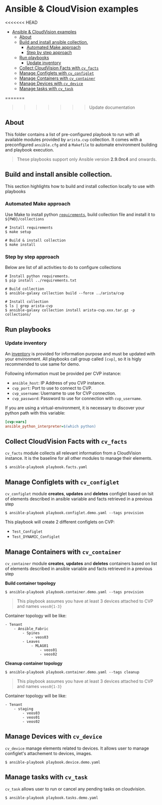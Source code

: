 # Ansible & CloudVision examples

<<<<<<< HEAD

<!-- @import "[TOC]" {cmd="toc" depthFrom=1 depthTo=6 orderedList=false} -->

<!-- code_chunk_output -->

- [Ansible & CloudVision examples](#ansible-cloudvision-examples)
  - [About](#about)
  - [Build and install ansible collection.](#build-and-install-ansible-collection)
    - [Automated Make approach](#automated-make-approach)
    - [Step by step approach](#step-by-step-approach)
  - [Run playbooks](#run-playbooks)
    - [Update inventory](#update-inventory)
  - [Collect CloudVision Facts with `cv_facts`](#collect-cloudvision-facts-with-cv_facts)
  - [Manage Configlets with `cv_configlet`](#manage-configlets-with-cv_configlet)
  - [Manage Containers with `cv_container`](#manage-containers-with-cv_container)
  - [Manage Devices with `cv_device`](#manage-devices-with-cv_device)
  - [Manage tasks with `cv_task`](#manage-tasks-with-cv_task)

<!-- /code_chunk_output -->


=======
>>>>>>> Update documentation
## About

This folder contains a list of pre-configured playbook to run with all available modules provided by `arista.cvp` collection. It comes with a preconfigured `ansible.cfg` and a `Makefile` to automate environment building and playbook execution.

> These playbooks support only Ansible version __2.9.0rc4__ and onwards.

## Build and install ansible collection.

This section highlights how to build and install collection locally to use with playbooks

### Automated Make approach

Use Make to install python [`requirements`](../requirements.txt), build collection file and install it to `${PWD}/collections`

```shell
# Install requirements
$ make setup

# Build & install collection
$ make install
```

### Step by step approach

Below are list of all activities to do to configure collections

```shell
# Install python requirements.
$ pip install ../requirements.txt

# Build collection
$ ansible-galaxy collection build --force ../arista/cvp

# Install collection
$ ls | grep arista-cvp
$ ansible-galaxy collection install arista-cvp.xxx.tar.gz -p collections/
```

## Run playbooks

### Update inventory

An [inventory](inventory.ini) is provided for information purpose and must be updated with your environment. All playbooks call group called `[cvp]`, so it is higly recommended to use same for demo.

Following information must be provided per CVP instance:

- `ansible_host`: IP Address of you CVP instance.
- `cvp_port`: Port to use to connect to CVP.
- `cvp_username`: Username to use for CVP connection.
- `cvp_password`: Password to use for connection with `cvp_username`.

If you are using a virtual-environment, it is necessary to discover your python path with this variable:

```ini
[cvp:vars]
ansible_python_interpreter=$(which python)
```

## Collect CloudVision Facts with `cv_facts`

`cv_facts` module collects all relevant information from a CloudVision instance. It is the baseline for all other modules to manage their elements.

```shell
$ ansible-playbook playbook.facts.yaml
```

## Manage Configlets with `cv_configlet`

`cv_configlet` module __creates__, __updates__ and __deletes__ configlet based on lsit of elements described in ansible variable and facts retrieved in a previous step

```shell
$ ansible-playbook playbook.configlet.demo.yaml --tags provision
```

This playbook will create 2 different configlets on CVP:

- `Test_Configlet`
- `Test_DYNAMIC_Configlet`


## Manage Containers with `cv_container`

`cv_container` module __creates__, __updates__ and __deletes__ containers based on list of elements described in ansible variable and facts retrieved in a previous step

__Build container topology__
```shell
$ ansible-playbook playbook.container.demo.yaml --tags provision
```

> This playbook assumes you have at least 3 devices attached to CVP and names `veos0{1-3}`

Container topology will be like:
```
- Tenant
    - Ansible_Fabric
        - Spines
            - veos03
        - Leaves
            - MLAG01
                - veos01
                - veos02
```

__Cleanup container topology__
```shell
$ ansible-playbook playbook.container.demo.yaml --tags cleanup
```

> This playbook assumes you have at least 3 devices attached to CVP and names `veos0{1-3}`

Container topology will be like:
```
- Tenant
    - staging
        - veos03
        - veos01
        - veos02
```

## Manage Devices with `cv_device`

`cv_device` manage elements related to devices. It allows user to manage configlet's attachement to devices, images.

```shell
$ ansible-playbook playbook.device.demo.yaml
```

## Manage tasks with `cv_task`

`cv_task` allows user to run or cancel any pending tasks on cloudvision.

```shell
$ ansible-playbook playbook.tasks.demo.yaml
```
